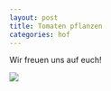 ```yaml
---
layout: post
title: Tomaten pflanzen
categories: hof
---
```



Wir freuen uns auf euch!

<img src="/public/images/a.jpg">

